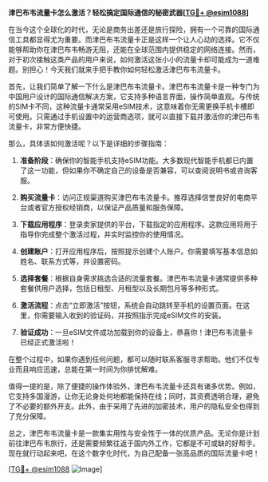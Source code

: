 **津巴布韦流量卡怎么激活？轻松搞定国际通信的秘密武器[[TG💪+ @esim1088](https://t.me/s/esim1088)]**

在当今这个全球化的时代，无论是商务出差还是旅行探险，拥有一个可靠的国际通信工具都显得尤为重要。而津巴布韦流量卡正是这样一个让人心动的选择。它不仅能够帮助你在津巴布韦畅游无阻，还能在全球范围内提供稳定的网络连接。然而，对于初次接触这类产品的用户来说，如何激活这张小小的流量卡却可能成为一道难题。别担心！今天我们就来手把手教你如何轻松激活津巴布韦流量卡。

首先，让我们简单了解一下什么是津巴布韦流量卡。津巴布韦流量卡是一种专门为中国用户设计的国际通信解决方案，它支持多种语言界面，操作简单直观。与传统的SIM卡不同，这种流量卡通常采用eSIM技术，这意味着你无需更换手机卡槽即可使用。只需通过手机设置中的运营商选项，就可以直接下载并激活你的津巴布韦流量卡，非常方便快捷。

那么，具体该如何激活呢？以下是详细的步骤指南：

1. **准备阶段**：确保你的智能手机支持eSIM功能。大多数现代智能手机都已内置了这一功能，但如果你不确定自己的设备是否兼容，可以查阅说明书或咨询客服。

2. **购买流量卡**：访问正规渠道购买津巴布韦流量卡。推荐选择信誉良好的电商平台或者官方授权经销商，以保证产品质量和服务保障。

3. **下载应用程序**：登录卖家提供的平台，下载指定的应用程序。这款应用将用于指导你完成整个激活过程，并实时监控你的使用情况。

4. **创建账户**：打开应用程序后，按照提示创建个人账户。你需要填写基本信息如姓名、联系方式等，并设置密码。

5. **选择套餐**：根据自身需求挑选合适的流量套餐。津巴布韦流量卡通常提供多种套餐供用户选择，包括日租型、月租型以及长期包月等多种形式。

6. **激活流程**：点击“立即激活”按钮，系统会自动跳转至手机的设置页面。在这里，你需要输入收到的验证码，并按照指示完成eSIM文件的安装。

7. **验证成功**：一旦eSIM文件成功加载到你的设备上，恭喜你！津巴布韦流量卡已经正式激活啦！

在整个过程中，如果你遇到任何问题，都可以随时联系客服寻求帮助。他们不仅专业而且响应迅速，总能在第一时间为你排忧解难。

值得一提的是，除了便捷的操作体验外，津巴布韦流量卡还具有诸多优势。例如，它支持多国漫游，让你无论身处何地都能保持在线；同时，其资费透明合理，避免了不必要的额外开支。此外，由于采用了先进的加密技术，用户的隐私安全也得到了充分保障。

总之，津巴布韦流量卡是一款集实用性与安全性于一体的优质产品。无论你是计划前往津巴布韦旅行，还是需要频繁往返于国内外工作，它都是不可或缺的好帮手。现在就行动起来吧，在这个数字化时代，为自己配备一张高品质的国际流量卡吧！

[[TG💪+ @esim1088](https://t.me/s/esim1088) ![Image](https://i.postimg.cc/4NQfJmqS/Snipaste-2025-05-13-00-14-12.png)]